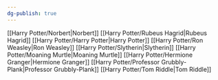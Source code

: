 ```yaml
---
dg-publish: true
---
```

[[Harry Potter/Norbert\|Norbert]]
[[Harry Potter/Rubeus Hagrid\|Rubeus Hagrid]]
[[Harry Potter/Harry Potter\|Harry Potter]]
[[Harry Potter/Ron Weasley\|Ron Weasley]]
[[Harry Potter/Slytherin\|Slytherin]]
[[Harry Potter/Moaning Murtle\|Moaning Murtle]]
[[Harry Potter/Hermione Granger\|Hermione Granger]]
[[Harry Potter/Professor Grubbly-Plank\|Professor Grubbly-Plank]]
[[Harry Potter/Tom Riddle\|Tom Riddle]]
